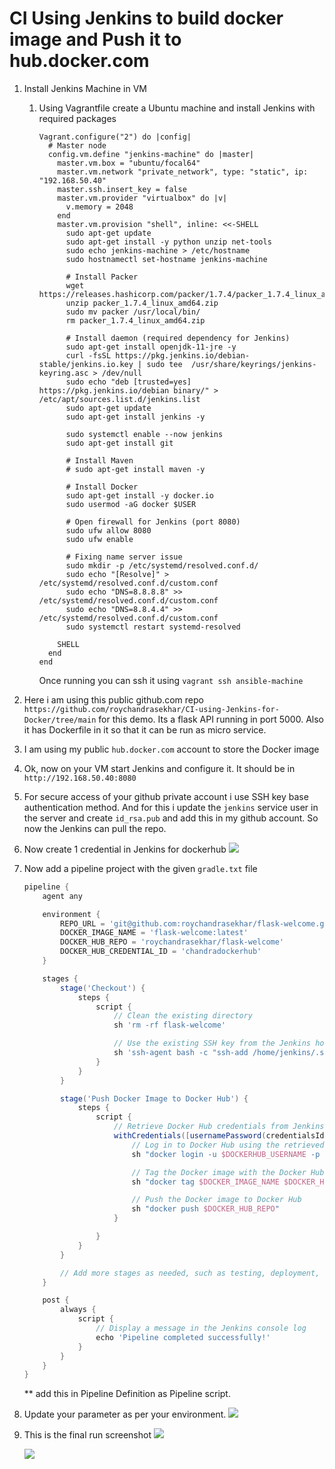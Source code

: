 # CI Using Jenkins to build docker image and Push it to hub.docker.com

1. Install Jenkins Machine in VM
    1. Using Vagrantfile create a Ubuntu machine and install Jenkins with required packages 
        ```vagrantfile
        Vagrant.configure("2") do |config|
          # Master node
          config.vm.define "jenkins-machine" do |master|
            master.vm.box = "ubuntu/focal64"
            master.vm.network "private_network", type: "static", ip: "192.168.50.40"
            master.ssh.insert_key = false
            master.vm.provider "virtualbox" do |v|
              v.memory = 2048
            end
            master.vm.provision "shell", inline: <<-SHELL
              sudo apt-get update
              sudo apt-get install -y python unzip net-tools
              sudo echo jenkins-machine > /etc/hostname
              sudo hostnamectl set-hostname jenkins-machine

              # Install Packer
              wget https://releases.hashicorp.com/packer/1.7.4/packer_1.7.4_linux_amd64.zip
              unzip packer_1.7.4_linux_amd64.zip
              sudo mv packer /usr/local/bin/
              rm packer_1.7.4_linux_amd64.zip

              # Install daemon (required dependency for Jenkins)
              sudo apt-get install openjdk-11-jre -y
              curl -fsSL https://pkg.jenkins.io/debian-stable/jenkins.io.key | sudo tee  /usr/share/keyrings/jenkins-keyring.asc > /dev/null
              sudo echo "deb [trusted=yes] https://pkg.jenkins.io/debian binary/" > /etc/apt/sources.list.d/jenkins.list
              sudo apt-get update
              sudo apt-get install jenkins -y

              sudo systemctl enable --now jenkins
              sudo apt-get install git

              # Install Maven
              # sudo apt-get install maven -y

              # Install Docker
              sudo apt-get install -y docker.io
              sudo usermod -aG docker $USER

              # Open firewall for Jenkins (port 8080)
              sudo ufw allow 8080
              sudo ufw enable

              # Fixing name server issue
              sudo mkdir -p /etc/systemd/resolved.conf.d/
              sudo echo "[Resolve]" > /etc/systemd/resolved.conf.d/custom.conf
              sudo echo "DNS=8.8.8.8" >> /etc/systemd/resolved.conf.d/custom.conf
              sudo echo "DNS=8.8.4.4" >> /etc/systemd/resolved.conf.d/custom.conf
              sudo systemctl restart systemd-resolved

            SHELL
          end
        end
        ```
        Once running you can ssh it using `vagrant ssh ansible-machine`
        
2. Here i am using this public github.com repo `https://github.com/roychandrasekhar/CI-using-Jenkins-for-Docker/tree/main` for this demo. Its a flask API running in port 5000. Also it has Dockerfile in it so that it can be run as micro service.
3. I am using my public `hub.docker.com` account to store the Docker image
4.  Ok, now on your VM start Jenkins and configure it. It should be in `http://192.168.50.40:8080`
5. For secure access of your github private account i use SSH key base authentication method. And for this i update the `jenkins` service user in the server and create `id_rsa.pub` and add this in my github account. So now the Jenkins can pull the repo.
    
    
    
6. Now create 1 credential in Jenkins for dockerhub
    ![](https://i.imgur.com/v4z4rRI.png)
    
    

7. Now add a pipeline project with the given `gradle.txt` file 
    ```gradle
    pipeline {
        agent any

        environment {
            REPO_URL = 'git@github.com:roychandrasekhar/flask-welcome.git'
            DOCKER_IMAGE_NAME = 'flask-welcome:latest'
            DOCKER_HUB_REPO = 'roychandrasekhar/flask-welcome'
            DOCKER_HUB_CREDENTIAL_ID = 'chandradockerhub'
        }

        stages {
            stage('Checkout') {
                steps {
                    script {
                        // Clean the existing directory
                        sh 'rm -rf flask-welcome'

                        // Use the existing SSH key from the Jenkins host machine
                        sh 'ssh-agent bash -c "ssh-add /home/jenkins/.ssh/id_rsa; git clone ${REPO_URL}"'
                    }
                }
            }

            stage('Push Docker Image to Docker Hub') {
                steps {
                    script {
                        // Retrieve Docker Hub credentials from Jenkins credentials
                        withCredentials([usernamePassword(credentialsId: DOCKER_HUB_CREDENTIAL_ID, usernameVariable: 'DOCKERHUB_USERNAME', passwordVariable: 'DOCKERHUB_PASSWORD')]) {
                            // Log in to Docker Hub using the retrieved credentials
                            sh "docker login -u $DOCKERHUB_USERNAME -p $DOCKERHUB_PASSWORD"

                            // Tag the Docker image with the Docker Hub repository
                            sh "docker tag $DOCKER_IMAGE_NAME $DOCKER_HUB_REPO"

                            // Push the Docker image to Docker Hub
                            sh "docker push $DOCKER_HUB_REPO"
                        }

                    }
                }
            }

            // Add more stages as needed, such as testing, deployment, etc.
        }

        post {
            always {
                script {
                    // Display a message in the Jenkins console log
                    echo 'Pipeline completed successfully!'
                }
            }
        }
    }

    ```

    ** add this in Pipeline Definition as Pipeline script.
    
    
8. Update your parameter as per your environment.
    ![](https://i.imgur.com/UIgA0ER.png)

9. This is the final run screenshot
    ![](https://i.imgur.com/52Z40EO.png)
    
    ![](https://i.imgur.com/YeA2ZuW.png)

